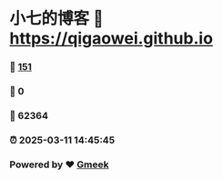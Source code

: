 # 小七的博客 :link: https://qigaowei.github.io 
### :page_facing_up: [151](https://qigaowei.github.io/tag.html) 
### :speech_balloon: 0 
### :hibiscus: 62364 
### :alarm_clock: 2025-03-11 14:45:45 
### Powered by :heart: [Gmeek](https://github.com/Meekdai/Gmeek)
